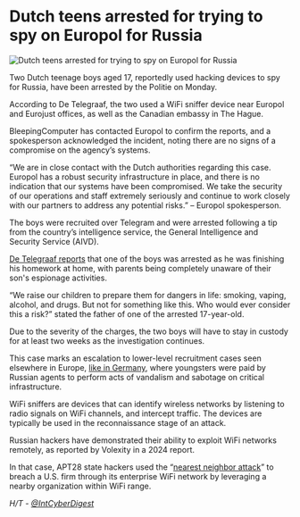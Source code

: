 # Dutch teens arrested for trying to spy on Europol for Russia

![Dutch teens arrested for trying to spy on Europol for Russia](https://www.bleepstatic.com/content/hl-images/2022/03/24/hacker.jpg)

Two Dutch teenage boys aged 17, reportedly used hacking devices to spy for Russia, have been arrested by the Politie on Monday.

According to De Telegraaf, the two used a WiFi sniffer device near Europol and Eurojust offices, as well as the Canadian embassy in The Hague.

BleepingComputer has contacted Europol to confirm the reports, and a spokesperson acknowledged the incident, noting there are no signs of a compromise on the agency’s systems.

“We are in close contact with the Dutch authorities regarding this case. Europol has a robust security infrastructure in place, and there is no indication that our systems have been compromised. We take the security of our operations and staff extremely seriously and continue to work closely with our partners to address any potential risks.” – Europol spokesperson.

The boys were recruited over Telegram and were arrested following a tip from the country’s intelligence service, the General Intelligence and Security Service (AIVD).

[De Telegraaf reports](https://www.telegraaf.nl/binnenland/twee-nederlandse-tieners-17-opgepakt-voor-russische-spionage-ouders-volslagen-verbijsterd-wat-heeft-onze-zoon-uitgespookt/92994943.html) that one of the boys was arrested as he was finishing his homework at home, with parents being completely unaware of their son's espionage activities.

“We raise our children to prepare them for dangers in life: smoking, vaping, alcohol, and drugs. But not for something like this. Who would ever consider this a risk?” stated the father of one of the arrested 17-year-old.

Due to the severity of the charges, the two boys will have to stay in custody for at least two weeks as the investigation continues.

This case marks an escalation to lower-level recruitment cases seen elsewhere in Europe, [like in Germany](https://www.bka.de/DE/Landingpages/LLA/lla%5Fnode.html), where youngsters were paid by Russian agents to perform acts of vandalism and sabotage on critical infrastructure.

WiFi sniffers are devices that can identify wireless networks by listening to radio signals on WiFi channels, and intercept traffic. The devices are typically be used in the reconnaissance stage of an attack.

Russian hackers have demonstrated their ability to exploit WiFi networks remotely, as reported by Volexity in a 2024 report.

In that case, APT28 state hackers used the “[nearest neighbor attack](https://www.bleepingcomputer.com/news/security/hackers-breach-us-firm-over-wi-fi-from-russia-in-nearest-neighbor-attack/)” to breach a U.S. firm through its enterprise WiFi network by leveraging a nearby organization within WiFi range.

_H/T - [@IntCyberDigest](https://x.com/IntCyberDigest/status/1971481017102811388)_